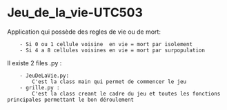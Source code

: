 # Jeu_de_la_vie-UTC503
Application qui possède des regles de vie ou de mort:

        - Si 0 ou 1 cellule voisine  en vie = mort par isolement
        - Si 4 a 8 cellules voisines en vie = mort par surpopulation

Il existe 2 files .py :

        - JeuDeLaVie.py:
            C'est la class main qui permet de commencer le jeu
        - grille.py :
            C'est la class creant le cadre du jeu et toutes les fonctions principales permettant le bon déroulement 
